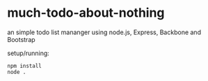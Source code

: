 much-todo-about-nothing
=======================
an simple todo list mananger using node.js, Express, Backbone and Bootstrap

setup/running:
```
npm install
node .
```

